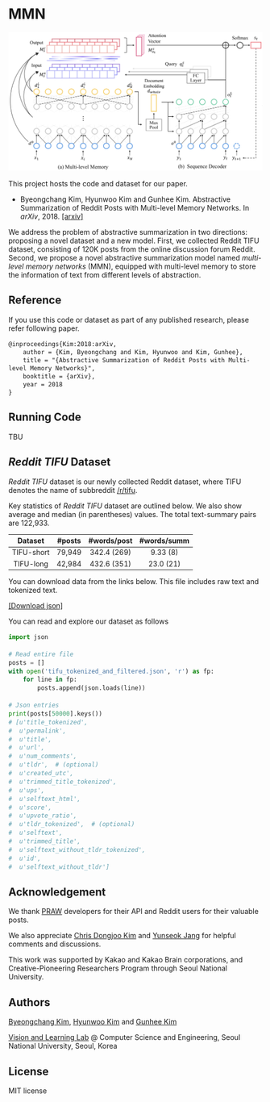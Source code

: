 # MMN

![mmn model](./assets/mmn_model.png)

This project hosts the code and dataset for our paper.

- Byeongchang Kim, Hyunwoo Kim and Gunhee Kim. Abstractive Summarization of Reddit Posts with Multi-level Memory Networks. In *arXiv*, 2018. [[arxiv]](https://arxiv.org/abs/1811.00783)

We address the problem of abstractive summarization in two directions: proposing a novel dataset and a new model.
First, we collected Reddit TIFU dataset, consisting of 120K posts from the online discussion forum Reddit.
Second, we propose a novel abstractive summarization model named *multi-level memory networks* (MMN), equipped with multi-level memory to store the information of text from different levels of abstraction.

## Reference

If you use this code or dataset as part of any published research, please refer following paper.

```
@inproceedings{Kim:2018:arXiv,
    author = {Kim, Byeongchang and Kim, Hyunwoo and Kim, Gunhee},
    title = "{Abstractive Summarization of Reddit Posts with Multi-level Memory Networks}",
    booktitle = {arXiv},
    year = 2018
}
```

## Running Code

TBU

## *Reddit TIFU* Dataset

*Reddit TIFU* dataset is our newly collected Reddit dataset, where TIFU denotes the name of subbreddit [/r/tifu](https://www.reddit.com/r/tifu/).

Key statistics of *Reddit TIFU* dataset are outlined below.
We also show average and median (in parentheses) values.
The total text-summary pairs are 122,933.

| Dataset      | #posts    | #words/post | #words/summ |
|:------------:|:---------:|:-----------:|:-----------:|
| TIFU-short   | 79,949    | 342.4 (269) | 9.33 (8)    |
| TIFU-long    | 42,984    | 432.6 (351) | 23.0 (21)   |

You can download data from the links below.
This file includes raw text and tokenized text.

[[Download json]](https://drive.google.com/open?id=1ffWfITKFMJeqjT8loC8aiCLRNJpc_XnF)

You can read and explore our dataset as follows

```python
import json

# Read entire file
posts = []
with open('tifu_tokenized_and_filtered.json', 'r') as fp:
    for line in fp:
        posts.append(json.loads(line))

# Json entries
print(posts[50000].keys())
# [u'title_tokenized',
#  u'permalink',
#  u'title',
#  u'url',
#  u'num_comments',
#  u'tldr',  # (optional)
#  u'created_utc',
#  u'trimmed_title_tokenized',
#  u'ups',
#  u'selftext_html',
#  u'score',
#  u'upvote_ratio',
#  u'tldr_tokenized',  # (optional)
#  u'selftext',
#  u'trimmed_title',
#  u'selftext_without_tldr_tokenized',
#  u'id',
#  u'selftext_without_tldr']
```

## Acknowledgement

We thank [PRAW](https://praw.readthedocs.io/en/latest/) developers for their API and Reddit users for their valuable posts.

We also appreciate [Chris Dongjoo Kim](http://vision.snu.ac.kr/people/dongjookim.html) and [Yunseok Jang](https://yunseokjang.github.io) for helpful comments and discussions.

This work was supported by Kakao and Kakao Brain corporations, and Creative-Pioneering Researchers Program through Seoul National University.

## Authors

[Byeongchang Kim](http://vision.snu.ac.kr/people/byeongchangkim.html), [Hyunwoo Kim](http://vision.snu.ac.kr/people/hyunwookim.html) and [Gunhee Kim](http://vision.snu.ac.kr/~gunhee/)

[Vision and Learning Lab](http://vision.snu.ac.kr/) @ Computer Science and Engineering, Seoul National University, Seoul, Korea

## License

MIT license
